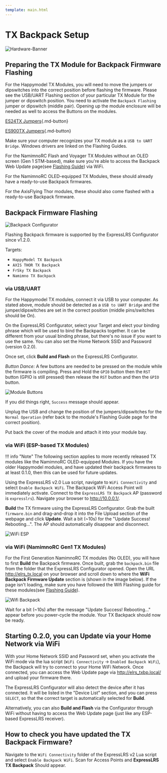 ```yaml
---
template: main.html
---
```

# TX Backpack Setup
![Hardware-Banner](https://raw.githubusercontent.com/ExpressLRS/ExpressLRS-Hardware/master/img/hardware.png)

## Preparing the TX Module for Backpack Firmware Flashing

For the Happymodel TX Modules, you will need to move the jumpers or dipswitches into the correct position before flashing the firmware. Please see the USB/UART Flashing section of your particular TX Module for the jumper or dipswitch position. You need to activate the `Backpack Flashing` jumper or dipswitch (middle pair). Opening up the module enclosure will be needed as well to access the Buttons on the modules.

[ES24TX Jumpers](../../quick-start/tx-es24tx/#flashing-via-usbuart){.md-button}

[ES900TX Jumpers](../../quick-start/tx-es900tx/#flashing-via-usb){.md-button}

Make sure your computer recognizes your TX module as a `USB to UART Bridge`. Windows drivers are linked on the Flashing Guides.

For the NamimnoRC Flash and Voyager TX Modules without an OLED screen (Gen 1 STM-based), make sure you're able to access the Backpack Web Update page(see [Flashing Guide](../../quick-start/tx-flash2400/)) via WiFi.

For the NamimnoRC OLED-equipped TX Modules, these should already have a ready-to-use Backpack firmwares.

For the AxisFlying Thor modules, these should also come flashed with a ready-to-use Backpack firmware.

## Backpack Firmware Flashing

![Backpack Configurator](../../assets/images/backpackconf.png)

Flashing Backpack firmware is supported by the ExpressLRS Configurator since v1.2.0. 

Targets:

- `HappyModel TX Backpack`
- `AXIS THOR TX Backpack`
- `FrSky TX Backpack`
- `Namimno TX Backpack`

### via USB/UART

For the Happymodel TX modules, connect it via USB to your computer. As stated above, module should be detected as a `USB to UART Bridge` and the jumper/dipswitches are set in the correct position (middle pins/switches should be On).

On the ExpressLRS Configurator, select your Target and elect your binding phrase which will be used to bind the Backpacks together. It can be different from your usual binding phrase, but there's no issue if you want to use the same. You can also set the Home Network SSID and Password (version 0.2.0).

Once set, click **Build and Flash** on the ExpressLRS Configurator.

*Button Dance:* A few buttons are needed to be pressed on the module while the firmware is compiling. Press and Hold the `GPI0` button then the `RST` button (GPIO is still pressed) then release the `RST` button and then the `GPIO` button.

![Module Buttons](../../assets/images/backpackbuttons.jpg)

If you did things right, `Success` message should appear. 

Unplug the USB and change the position of the jumpers/dipswitches for the `Normal Operation` (refer back to the module's Flashing Guide page for the correct position).

Put back the cover of the module and attach it into your module bay.

### via WiFi (ESP-based TX Modules)

!!! info "Note"
    The following section applies to more recently released TX modules like the NamimnoRC OLED-equipped Modules. If you have the older Happymodel modules, and have updated their backpack firmwares to at least 0.1.0, then this can be used for future updates.

Using the ExpressLRS v2.0 Lua script, navigate to `WiFi Connectivity` and select `Enable Backpack WiFi`. The Backpack WiFi Access Point will immediately activate. Connect to the `ExpressLRS TX Backpack` AP (password is `expresslrs`). Navigate your browser to http://10.0.0.1/.

**Build** the TX firmware using the ExpressLRS Configurator. Grab the built `firmware.bin` and drag-and-drop it into the File Upload section of the webpage and click **Update**. Wait a bit (~10s) for the "Update Success! Rebooting...". The AP should automatically disappear and disconnect.

![WiFi ESP](../../assets/images/backpackwifiESP.png)

### via WiFi (NamimnoRC Gen1 TX Modules)

For the First Generation NamimnoRC TX modules (No OLED), you will have to first **Build** the Backpack firmware. Once built, grab the `backpack.bin` file from the folder that the ExpressLRS Configurator opened. Open the URL http://elrs_tx.local on your browser and scroll down to where the **WiFi Backpack Firmware Update** section is (shown in the image below). If the page isn't loading, make sure you have followed the Wifi Flashing guide for these modules(see [Flashing Guide](../../quick-start/tx-flash2400/#flashing-via-wifi)).

![Wifi Backpack](../../assets/images/backpackwifi.png)

Wait for a bit (~10s) after the message "Update Success! Rebooting..." appear before you power-cycle the module. Your TX Backpack should now be ready.

## Starting 0.2.0, you can Update via your Home Network via WiFi

With your Home Network SSID and Password set, when you activate the WiFi mode via the lua script (`WiFi Connectivity` -> `Enabled Backpack WiFi`), the Backpack will try to connect to your Home WiFi Network. Once connected, you can access the Web Update page via http://elrs_txbp.local/ and upload your firmware there.

The ExpressLRS Configurator will also detect the device after it has connected. It will be listed in the "Device List" section, and you can press `SELECT`, so that the correct target is automatically selected for **Build**.

Alternatively, you can also **Build and Flash** via the Configurator through WiFi without having to access the Web Update page (just like any ESP-based ExpressLRS receiver).

## How to check you have updated the TX Backpack Firmware?

Navigate to the `WiFi Connectivity` folder of the ExpressLRS v2 Lua script and select `Enable Backpack WiFi`. Scan for Access Points and **ExpressLRS TX Backpack** Should appear. 